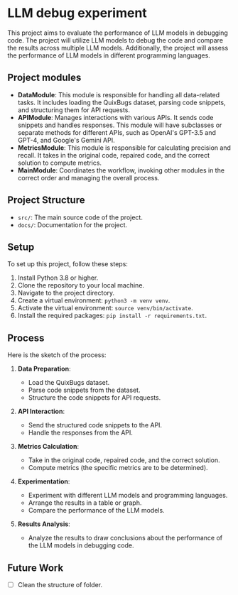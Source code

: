 # LLM debug experiment

This project aims to evaluate the performance of LLM models in debugging code. The project will utilize LLM models to debug the code and compare the results across multiple LLM models. Additionally, the project will assess the performance of LLM models in different programming languages.

## Project modules

- **DataModule**: This module is responsible for handling all data-related tasks. It includes loading the QuixBugs dataset, parsing code snippets, and structuring them for API requests.
- **APIModule**: Manages interactions with various APIs. It sends code snippets and handles responses. This module will have subclasses or separate methods for different APIs, such as OpenAI's GPT-3.5 and GPT-4, and Google's Gemini API.
- **MetricsModule**: This module is responsible for calculating precision and recall. It takes in the original code, repaired code, and the correct solution to compute metrics.
- **MainModule**: Coordinates the workflow, invoking other modules in the correct order and managing the overall process.

## Project Structure

- `src/`: The main source code of the project.
- `docs/`: Documentation for the project.

## Setup

To set up this project, follow these steps:

1. Install Python 3.8 or higher.
2. Clone the repository to your local machine.
3. Navigate to the project directory.
4. Create a virtual environment: `python3 -m venv venv`.
5. Activate the virtual environment: `source venv/bin/activate`.
6. Install the required packages: `pip install -r requirements.txt`.

## Process

Here is the sketch of the process:

1. **Data Preparation**:
   - Load the QuixBugs dataset.
   - Parse code snippets from the dataset.
   - Structure the code snippets for API requests.

2. **API Interaction**:
   - Send the structured code snippets to the API.
   - Handle the responses from the API.

3. **Metrics Calculation**:
   - Take in the original code, repaired code, and the correct solution.
   - Compute metrics (the specific metrics are to be determined).

4. **Experimentation**:
   - Experiment with different LLM models and programming languages.
   - Arrange the results in a table or graph.
   - Compare the performance of the LLM models.

5. **Results Analysis**:
   - Analyze the results to draw conclusions about the performance of the LLM models in debugging code.

## Future Work

- [ ] Clean the structure of folder.